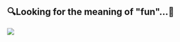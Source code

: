## 🔍Looking for the meaning of "fun"...🔎

<img align="center" src="https://github-readme-stats.vercel.app/api?username=goldze&show_icons=true&theme=yeblu&count_private=true&hide=contribs&include_all_commits=true&bg_color=30,67CF7C,39C9A0" />
